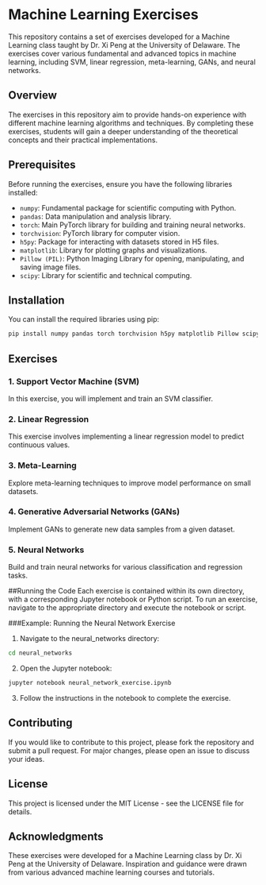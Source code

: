 # Machine Learning Exercises

This repository contains a set of exercises developed for a Machine Learning class taught by Dr. Xi Peng at the University of Delaware. The exercises cover various fundamental and advanced topics in machine learning, including SVM, linear regression, meta-learning, GANs, and neural networks.

## Overview

The exercises in this repository aim to provide hands-on experience with different machine learning algorithms and techniques. By completing these exercises, students will gain a deeper understanding of the theoretical concepts and their practical implementations.

## Prerequisites

Before running the exercises, ensure you have the following libraries installed:

- `numpy`: Fundamental package for scientific computing with Python.
- `pandas`: Data manipulation and analysis library.
- `torch`: Main PyTorch library for building and training neural networks.
- `torchvision`: PyTorch library for computer vision.
- `h5py`: Package for interacting with datasets stored in H5 files.
- `matplotlib`: Library for plotting graphs and visualizations.
- `Pillow (PIL)`: Python Imaging Library for opening, manipulating, and saving image files.
- `scipy`: Library for scientific and technical computing.

## Installation

You can install the required libraries using pip:

```bash
pip install numpy pandas torch torchvision h5py matplotlib Pillow scipy
```
## Exercises
### 1. Support Vector Machine (SVM)
In this exercise, you will implement and train an SVM classifier.

### 2. Linear Regression
This exercise involves implementing a linear regression model to predict continuous values.

### 3. Meta-Learning
Explore meta-learning techniques to improve model performance on small datasets.

### 4. Generative Adversarial Networks (GANs)
Implement GANs to generate new data samples from a given dataset.

### 5. Neural Networks
Build and train neural networks for various classification and regression tasks.

##Running the Code
Each exercise is contained within its own directory, with a corresponding Jupyter notebook or Python script. To run an exercise, navigate to the appropriate directory and execute the notebook or script.

###Example: Running the Neural Network Exercise
1. Navigate to the neural_networks directory:

```bash
cd neural_networks
```
2. Open the Jupyter notebook:
```bash
jupyter notebook neural_network_exercise.ipynb
```
3. Follow the instructions in the notebook to complete the exercise.

## Contributing
If you would like to contribute to this project, please fork the repository and submit a pull request. For major changes, please open an issue to discuss your ideas.

## License
This project is licensed under the MIT License - see the LICENSE file for details.

## Acknowledgments
These exercises were developed for a Machine Learning class by Dr. Xi Peng at the University of Delaware.
Inspiration and guidance were drawn from various advanced machine learning courses and tutorials.
